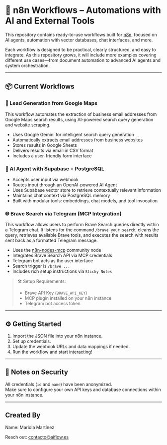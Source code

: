 # 🤖 n8n Workflows – Automations with AI and External Tools

This repository contains ready-to-use workflows built for [n8n](https://n8n.io), focused on AI agents, automation with vector databases, chat interfaces, and more.

Each workflow is designed to be practical, clearly structured, and easy to integrate. As this repository grows, it will include more examples covering different use cases—from document automation to advanced AI agents and system orchestration.

---

## 📦 Current Workflows

### 📍 Lead Generation from Google Maps

This workflow automates the extraction of business email addresses from Google Maps search results, using AI-powered search query generation and website scraping.

- Uses Google Gemini for intelligent search query generation
- Automatically extracts email addresses from business websites
- Stores results in Google Sheets
- Delivers results via email in CSV format
- Includes a user-friendly form interface

### 🧠 AI Agent with Supabase + PostgreSQL

- Accepts user input via webhook
- Routes input through an OpenAI-powered AI Agent
- Uses Supabase vector store to retrieve contextually relevant information
- Maintains chat context via PostgreSQL memory
- Built with modular tools: embeddings, chat models, and tool invocation

### 🌐 Brave Search via Telegram (MCP Integration)

This workflow allows users to perform Brave Search queries directly within a Telegram chat. It listens for the command `/brave your search`, cleans the query, retrieves available Brave tools, and executes the search with results sent back as a formatted Telegram message.

- Uses the [n8n-nodes-mcp](https://github.com/nerding-io/n8n-nodes-mcp) community node
- Integrates Brave Search API via MCP credentials
- Telegram bot acts as the user interface
- Search trigger is `/brave ...`
- Includes rich setup instructions via `Sticky Notes`

> 🛠 Setup Requirements:
> - Brave API Key (`BRAVE_API_KEY`)
> - MCP plugin installed on your n8n instance
> - Telegram bot access token

---

## ⚙️ Getting Started

1. Import the JSON file into your n8n instance.
2. Set up credentials.
3. Update the webhook URLs and data mappings if needed.
4. Run the workflow and start interacting!

---

## 🔐 Notes on Security

All credentials (`id` and `name`) have been anonymized.  
Make sure to configure your own API keys and database connections within your n8n instance.

---

## Created By
Name: Mariola Martínez

Reach out: contacto@aiflow.es

